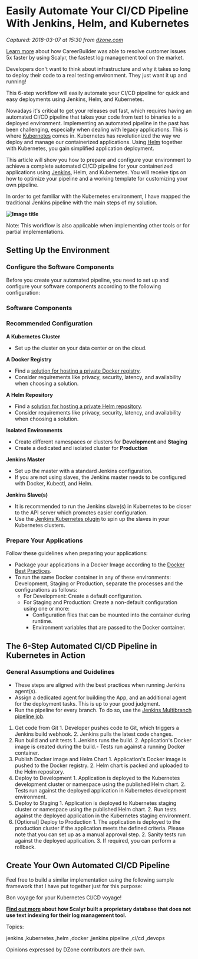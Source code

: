 # Easily Automate Your CI/CD Pipeline With Jenkins, Helm, and Kubernetes

_Captured: 2018-03-07 at 15:30 from [dzone.com](https://dzone.com/articles/easily-automate-your-cicd-pipeline-with-jenkins-he?edition=366204&utm_source=Weekly%20Digest&utm_medium=email&utm_campaign=Weekly%20Digest%202018-03-07)_

[Learn more](https://dzone.com/go?i=250324&u=http%3A%2F%2Fblog.scalyr.com%2F2017%2F08%2Fcareerbuilder-resolves-customer-issues-5x-faster-scalyr%2F) about how CareerBuilder was able to resolve customer issues 5x faster by using Scalyr, the fastest log management tool on the market.

Developers don't want to think about infrastructure and why it takes so long to deploy their code to a real testing environment. They just want it up and running!

This 6-step workflow will easily automate your CI/CD pipeline for quick and easy deployments using Jenkins, Helm, and Kubernetes.

Nowadays it's critical to get your releases out fast, which requires having an automated CI/CD pipeline that takes your code from text to binaries to a deployed environment. Implementing an automated pipeline in the past has been challenging, especially when dealing with legacy applications. This is where [Kubernetes](https://kubernetes.io/) comes in. Kubernetes has revolutionized the way we deploy and manage our containerized applications. Using [Helm](https://helm.sh/) together with Kubernetes, you gain simplified application deployment.

This article will show you how to prepare and configure your environment to achieve a complete automated CI/CD pipeline for your containerized applications using [Jenkins](https://jenkins.io/), Helm, and Kubernetes. You will receive tips on how to optimize your pipeline and a working template for customizing your own pipeline.

In order to get familiar with the Kubernetes environment, I have mapped the traditional Jenkins pipeline with the main steps of my solution.

**![Image title](https://dzone.com/storage/temp/8260021-ci-cd-jenkins-helm-k8s.png)**

Note: This workflow is also applicable when implementing other tools or for partial implementations.

## ****Setting Up the Environment****

### ****Configure the Software Components****

Before you create your automated pipeline, you need to set up and configure your software components according to the following configuration:

### Software Components

### Recommended Configuration

**A Kubernetes Cluster**

  * Set up the cluster on your data center or on the cloud.

**A Docker Registry**

  * Find a [solution for hosting a private Docker registry](https://www.jfrog.com/confluence/display/RTF/Docker+Registry).
  * Consider requirements like privacy, security, latency, and availability when choosing a solution.

**A Helm Repository**

  * Find a [solution for hosting a private Helm repository](https://jfrog.com/blog/master-helm-chart-repositories-artifactory/).
  * Consider requirements like privacy, security, latency, and availability when choosing a solution.

**Isolated Environments**

  * Create different namespaces or clusters for **Development** and **Staging**
  * Create a dedicated and isolated cluster for **Production**

**Jenkins Master**

  * Set up the master with a standard Jenkins configuration.
  * If you are not using slaves, the Jenkins master needs to be configured with Docker, Kubectl, and Helm.

**Jenkins Slave(s)**

  * It is recommended to run the Jenkins slave(s) in Kubernetes to be closer to the API server which promotes easier configuration.
  * Use the [Jenkins Kubernetes plugin](https://plugins.jenkins.io/kubernetes) to spin up the slaves in your Kubernetes clusters.

### **Prepare Your Applications**

Follow these guidelines when preparing your applications:

  * Package your applications in a Docker Image according to the [Docker Best Practices](https://docs.docker.com/engine/userguide/eng-image/dockerfile_best-practices/).
  * To run the same Docker container in any of these environments: Development, Staging or Production, separate the processes and the configurations as follows: 
    * For Development: Create a default configuration.
    * For Staging and Production: Create a non-default configuration using one or more: 
      * Configuration files that can be mounted into the container during runtime.
      * Environment variables that are passed to the Docker container.

## The 6-Step Automated CI/CD Pipeline in Kubernetes in Action

### General Assumptions and Guidelines

  * These steps are aligned with the best practices when running Jenkins agent(s).
  * Assign a dedicated agent for building the App, and an additional agent for the deployment tasks. This is up to your good judgment.
  * Run the pipeline for every branch. To do so, use the [Jenkins Multibranch pipeline job](https://jenkins.io/doc/book/pipeline/multibranch/).
  1. Get code from Git 
    1. Developer pushes code to Git, which triggers a Jenkins build webhook.
    2. Jenkins pulls the latest code changes.
  2. Run build and unit tests 
    1. Jenkins runs the build.
    2. Application's Docker image is created during the build.- Tests run against a running Docker container.
  3. Publish Docker image and Helm Chart 
    1. Application's Docker image is pushed to the Docker registry.
    2. Helm chart is packed and uploaded to the Helm repository.
  4. Deploy to Development 
    1. Application is deployed to the Kubernetes development cluster or namespace using the published Helm chart.
    2. Tests run against the deployed application in Kubernetes development environment.
  5. Deploy to Staging 
    1. Application is deployed to Kubernetes staging cluster or namespace using the published Helm chart.
    2. Run tests against the deployed application in the Kubernetes staging environment.
  6. [Optional] Deploy to Production 
    1. The application is deployed to the production cluster if the application meets the defined criteria. Please note that you can set up as a manual approval step.
    2. Sanity tests run against the deployed application.
    3. If required, you can perform a rollback.

## **Create Your Own Automated CI/CD Pipeline**

Feel free to build a similar implementation using the following sample framework that I have put together just for this purpose:

Bon voyage for your Kubernetes CI/CD voyage!

**[Find out more](https://dzone.com/go?i=250325&u=http%3A%2F%2Fblog.scalyr.com%2F2014%2F05%2Fsearching-20-gbsec-systems-engineering-before-algorithms%2F) about how Scalyr built a proprietary database that does not use text indexing for their log management tool.**

Topics:

jenkins ,kubernetes ,helm ,docker ,jenkins pipeline ,ci/cd ,devops

Opinions expressed by DZone contributors are their own.
